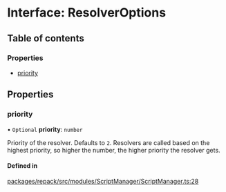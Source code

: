 # Interface: ResolverOptions

## Table of contents

### Properties

- [priority](./ResolverOptions.md#priority)

## Properties

### priority

• `Optional` **priority**: `number`

Priority of the resolver. Defaults to `2`.
Resolvers are called based on the highest priority,
so higher the number, the higher priority the resolver gets.

#### Defined in

[packages/repack/src/modules/ScriptManager/ScriptManager.ts:28](https://github.com/callstack/repack/blob/1d9a1bb/packages/repack/src/modules/ScriptManager/ScriptManager.ts#L28)
